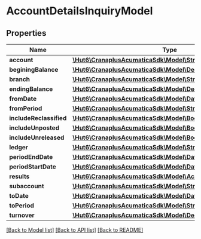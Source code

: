 # AccountDetailsInquiryModel

## Properties
Name | Type | Description | Notes
------------ | ------------- | ------------- | -------------
**account** | [**\Hut6\CranaplusAcumaticaSdk\Model\StringValueModel**](StringValueModel.md) |  | [optional] 
**beginingBalance** | [**\Hut6\CranaplusAcumaticaSdk\Model\DecimalValueModel**](DecimalValueModel.md) |  | [optional] 
**branch** | [**\Hut6\CranaplusAcumaticaSdk\Model\StringValueModel**](StringValueModel.md) |  | [optional] 
**endingBalance** | [**\Hut6\CranaplusAcumaticaSdk\Model\DecimalValueModel**](DecimalValueModel.md) |  | [optional] 
**fromDate** | [**\Hut6\CranaplusAcumaticaSdk\Model\DateTimeValueModel**](DateTimeValueModel.md) |  | [optional] 
**fromPeriod** | [**\Hut6\CranaplusAcumaticaSdk\Model\StringValueModel**](StringValueModel.md) |  | [optional] 
**includeReclassified** | [**\Hut6\CranaplusAcumaticaSdk\Model\BooleanValueModel**](BooleanValueModel.md) |  | [optional] 
**includeUnposted** | [**\Hut6\CranaplusAcumaticaSdk\Model\BooleanValueModel**](BooleanValueModel.md) |  | [optional] 
**includeUnreleased** | [**\Hut6\CranaplusAcumaticaSdk\Model\BooleanValueModel**](BooleanValueModel.md) |  | [optional] 
**ledger** | [**\Hut6\CranaplusAcumaticaSdk\Model\StringValueModel**](StringValueModel.md) |  | [optional] 
**periodEndDate** | [**\Hut6\CranaplusAcumaticaSdk\Model\DateTimeValueModel**](DateTimeValueModel.md) |  | [optional] 
**periodStartDate** | [**\Hut6\CranaplusAcumaticaSdk\Model\DateTimeValueModel**](DateTimeValueModel.md) |  | [optional] 
**results** | [**\Hut6\CranaplusAcumaticaSdk\Model\AccountDetailsRowModel[]**](AccountDetailsRowModel.md) |  | [optional] 
**subaccount** | [**\Hut6\CranaplusAcumaticaSdk\Model\StringValueModel**](StringValueModel.md) |  | [optional] 
**toDate** | [**\Hut6\CranaplusAcumaticaSdk\Model\DateTimeValueModel**](DateTimeValueModel.md) |  | [optional] 
**toPeriod** | [**\Hut6\CranaplusAcumaticaSdk\Model\StringValueModel**](StringValueModel.md) |  | [optional] 
**turnover** | [**\Hut6\CranaplusAcumaticaSdk\Model\DecimalValueModel**](DecimalValueModel.md) |  | [optional] 

[[Back to Model list]](../README.md#documentation-for-models) [[Back to API list]](../README.md#documentation-for-api-endpoints) [[Back to README]](../README.md)


